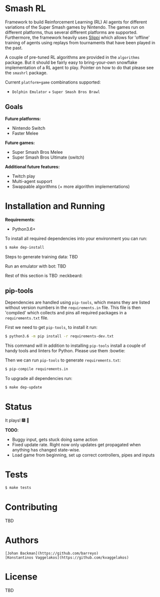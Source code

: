 # Smash RL
Framework to build Reinforcement Learning (RL) AI agents for different
variations of the Super Smash games by Nintendo. The games run on different
platforms, thus several different platforms are supported. Furthermore, the
framework heavily uses [Slippi](https://github.com/project-slippi) which allows
for 'offline' training of agents using replays from tournaments that have been
played in the past.

A couple of pre-tuned RL algorithms are provided in the `algorithms` package.
But it should be fairly easy to bring-your-own snowflake implementation of a RL
agent to play. Pointer on how to do that please see the `smashrl` package.

Current `platform+game` combinations supported:
* `Dolphin Emulator` + `Super Smash Bros Brawl`

## Goals

**Future platforms:**
* Nintendo Switch
* Faster Melee

**Future games:**
* Super Smash Bros Melee
* Super Smash Bros Ultimate (switch)

**Additional future features:**
* Twitch play
* Multi-agent support
* Swappable algorithms (+ more algorithm implementations)

# Installation and Running

**Requirements**:
* Python3.6+

To install all required dependencies into your environment you can run:
```bash
$ make dep-install
```

Steps to generate training data:
TBD

Run an emulator with bot:
TBD

Rest of this section is TBD :neckbeard:

## pip-tools
Dependencies are handled using `pip-tools`, which means they are listed without
version numbers in the `requirements.in` file. This file is then 'compiled' which
collects and pins all required packages in a `requirements.txt` file.

First we need to get `pip-tools`, to install it run:
```bash
$ python3.6 -m pip install -r requirements-dev.txt
```
This command will in addition to installing `pip-tools` install a couple of
handy tools and linters for Python. Please use them :bowtie:

Then we can run `pip-tools` to generate `requirements.txt`:
```bash
$ pip-compile requirements.in
```

To upgrade all dependencies run:
```bash
$ make dep-update
```

# Status
It plays! :fireworks: :beer:

**TODO**:

* Buggy input, gets stuck doing same action
* Fixed update rate. Right now only updates get propagated when anything has
  changed state-wise.
* Load game from beginning, set up correct controllers, pipes and inputs

# Tests
```bash
$ make tests
```

# Contributing
TBD

# Authors
```
[Johan Backman](https://github.com/barreyo)
[Konstantinos Vaggelakos](https://github.com/kvaggelakos)
```

# License
TBD
